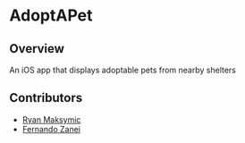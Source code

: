 # AdoptAPet

## Overview
An iOS app that displays adoptable pets from nearby shelters

## Contributors
* [Ryan Maksymic](https://github.com/ryanmaksymic)
* [Fernando Zanei](https://github.com/fernandozanei)

